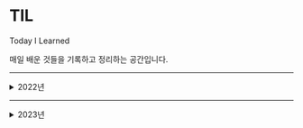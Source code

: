 # TIL

Today I Learned

매일 배운 것들을 기록하고 정리하는 공간입니다.

---

<details>
  <summary>2022년</summary>
<pre>

### 2022-06-19

[Markdown 문법](https://github.com/HelloNaks/TIL/blob/main/Markdown/markdown%EB%AC%B8%EB%B2%95.md)
</br></br>

---

### 2022-06-20

[Stack vs Queue](https://github.com/HelloNaks/TIL/blob/main/Data%20Structure/Stack%20vs%20Queue.md)
</br></br>
[Array vs LinkedList](https://github.com/HelloNaks/TIL/blob/main/Data%20Structure/Array%20vs%20LinkedList.md)
</br></br>
[Tree](https://github.com/HelloNaks/TIL/blob/main/Data%20Structure/Tree.md)
</br></br>

---

### 2022-06-21

[백준 1010 다리놓기](https://github.com/HelloNaks/BaekJoon/blob/master/BJ_S5_1010_%EB%8B%A4%EB%A6%AC%EB%86%93%EA%B8%B0.java)
</br></br>

---

### 2022-06-24

[Spring 기초 개념](https://github.com/HelloNaks/TIL/blob/main/Spring/Spring%20%EA%B8%B0%EC%B4%88%20%EA%B0%9C%EB%85%90.md)
</br></br>

---

### 2022-06-24

[Kruskal 알고리즘](https://github.com/HelloNaks/TIL/blob/main/Data%20Structure/MST%20Kruskal.md)
</br></br>

---

### 2022-07-18

hackerRank
Weather Observation Station 3 ~ Weather Observation Station 8 : 6문제 solve

---

### 2022-08-19

- IP
- TCP
- UDP
- DNS

---

### 2022-09-01

- Spring framework와 Spring Boot의 차이점

---

### 2022-09-08

- API의 종류
- JWT란?
- JWT 토큰의 동작 방법
- JWT 토큰 구성요소
- JWT 토큰이 탈취된다면??

---

### 2022-10-07

- [백준 14502 연구소](https://naknak.tistory.com/68)

---

### 2022-10-09

- [백준 16236 아기상어](<https://github.com/HelloNaks/BaekJoon/blob/master/BJ_G3_16236_%EC%95%84%EA%B8%B0%EC%83%81%EC%96%B4(2).java>)

---

### 2022-11-10

- WebRTC란?
- WebRTC의 장단점.
- STUN/TURN 서버란?

---

### 2022-11-12

- 동기 vs 비동기
- 블로킹 vs 논블로킹
- Spring mvc vs Spring Webflux

</pre>
</details>

---

<details>
  <summary>2023년</summary>
<pre>

### 2023-01-02

- [백준 2160 그림비교](https://github.com/HelloNaks/BaekJoon/commit/6eeb714b78b9458115148cdebacc0c4acf8a75c6)
- [백준 9470 Strahler 순서](https://github.com/HelloNaks/BaekJoon/commit/779344b56fd8cc366279a49099a2255a9cb24621)

---

### 2023-01-03

- [백준 14594 동방 프로젝트 (Small)](https://github.com/HelloNaks/BaekJoon/tree/master/%EB%B0%B1%EC%A4%80/Silver/14594.%E2%80%85%EB%8F%99%EB%B0%A9%E2%80%85%ED%94%84%EB%A1%9C%EC%A0%9D%ED%8A%B8%E2%80%85%EF%BC%88Small%EF%BC%89)

---

### 2023-01-04

- [백준 5430 AC](https://github.com/HelloNaks/BaekJoon/tree/master/%EB%B0%B1%EC%A4%80/Gold/5430.%E2%80%85AC)

---

### 2023-01-05

- [백준 13699 점화식](https://github.com/HelloNaks/BaekJoon/tree/master/%EB%B0%B1%EC%A4%80/Silver/13699.%E2%80%85%EC%A0%90%ED%99%94%EC%8B%9D)

---

### 2023-01-06

- [백준 20437 문자열게임2](https://github.com/HelloNaks/BaekJoon/tree/master/%EB%B0%B1%EC%A4%80/Gold/20437.%E2%80%85%EB%AC%B8%EC%9E%90%EC%97%B4%E2%80%85%EA%B2%8C%EC%9E%84%E2%80%852)

---

### 2023-01-17

- [RDBMS vs NOSQL](https://github.com/HelloNaks/TIL/blob/main/Database/RDBMS%20vs%20NOSQL.md)

---

### 2023-01-19

- [OOP](https://naknak.tistory.com/69)

---

### 2023-01-25

- [RESTful API란?](https://naknak.tistory.com/70)

---

### 2023-01-26

- [애자일(Agile)](https://naknak.tistory.com/71)

---

### 2023-02-02

- [GIT 과 GITHUB](https://naknak.tistory.com/72)

---

### 2023-02-06

- [함수형 프로그래밍(Functional Programming)](https://naknak.tistory.com/75)

---

### 2023-02-09

- [MVC vs MVVM](https://naknak.tistory.com/76)

---

### 2023-02-13

- [컨텍스트 스위칭(Context Switching)](https://naknak.tistory.com/77)

---

### 2023-02-16

- [메모리의 구조](https://naknak.tistory.com/78)

---

### 2023-02-16

- [프로세스(Process) vs 스레드(Thread)](https://naknak.tistory.com/79)

---

### 2023-02-20

- [동기 vs 비동기, 블로킹 vs 논블로킹](https://naknak.tistory.com/80)

---

### 2023-02-20

- [Deadlock(데드락)](https://naknak.tistory.com/81)

---

### 2023-02-27

- [OSI 7계층이란?](https://naknak.tistory.com/82)

---

### 2023-02-27

- [TCP와 UDP](https://naknak.tistory.com/83)

---

### 2023-03-02

- [HTTP와 HTTPS란?](https://naknak.tistory.com/84)

</pre>
</details>

